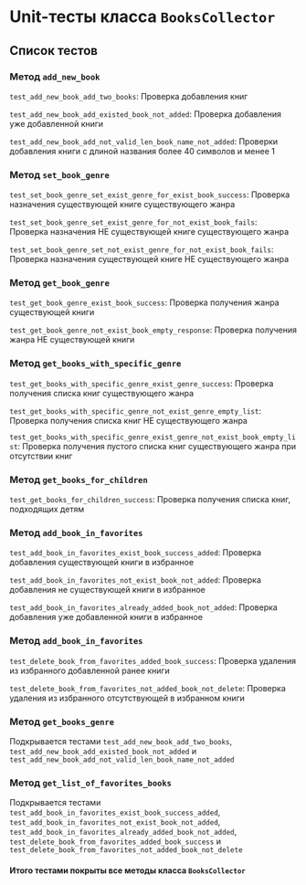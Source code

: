 # Unit-тесты класса ```BooksCollector```

## Список тестов 

### Метод ```add_new_book```

```test_add_new_book_add_two_books```:
Проверка добавления книг

```test_add_new_book_add_existed_book_not_added```:
Проверка добавления уже добавленной книги

```test_add_new_book_add_not_valid_len_book_name_not_added```:
Проверки добавления книги с длиной названия более 40 символов и менее 1




### Метод ```set_book_genre```

```test_set_book_genre_set_exist_genre_for_exist_book_success```:
Проверка назначения существующей книге существующего жанра

```test_set_book_genre_set_exist_genre_for_not_exist_book_fails```:
Проверка назначения НЕ существующей книге существующего жанра

```test_set_book_genre_set_not_exist_genre_for_not_exist_book_fails```:
Проверка назначения существующей книге НЕ существующего жанра




### Метод ```get_book_genre```

```test_get_book_genre_exist_book_success```:
Проверка получения жанра существующей книги

```test_get_book_genre_not_exist_book_empty_response```:
Проверка получения жанра НЕ существующей книги




### Метод ```get_books_with_specific_genre```

```test_get_books_with_specific_genre_exist_genre_success```:
Проверка получения списка книг существующего жанра


```test_get_books_with_specific_genre_not_exist_genre_empty_list```:
Проверка получения списка книг НЕ существующего жанра


```test_get_books_with_specific_genre_exist_genre_not_exist_book_empty_list```:
Проверка получения пустого списка книг существующего жанра при отсутствии книг




### Метод ```get_books_for_children```

```test_get_books_for_children_success```:
Проверка получения списка книг, подходящих детям




### Метод ```add_book_in_favorites```

```test_add_book_in_favorites_exist_book_success_added```:
Проверка добавления существующей книги в избранное

```test_add_book_in_favorites_not_exist_book_not_added```:
Проверка добавления не существующей книги в избранное

```test_add_book_in_favorites_already_added_book_not_added```:
Проверка добавления уже добавленной книги в избранное




### Метод ```add_book_in_favorites```

```test_delete_book_from_favorites_added_book_success```:
Проверка удаления из избранного добавленной ранее книги

```test_delete_book_from_favorites_not_added_book_not_delete```:
Проверка удаления из избранного отсутствующей в избранном книги




### Метод ```get_books_genre```

Подкрывается тестами ```test_add_new_book_add_two_books```, ```test_add_new_book_add_existed_book_not_added``` и ```test_add_new_book_add_not_valid_len_book_name_not_added```




### Метод ```get_list_of_favorites_books```

Подкрывается тестами ```test_add_book_in_favorites_exist_book_success_added```, ```test_add_book_in_favorites_not_exist_book_not_added```, ```test_add_book_in_favorites_already_added_book_not_added```, ```test_delete_book_from_favorites_added_book_success``` и ```test_delete_book_from_favorites_not_added_book_not_delete```


#### Итого тестами покрыты все методы класса ```BooksCollector```


